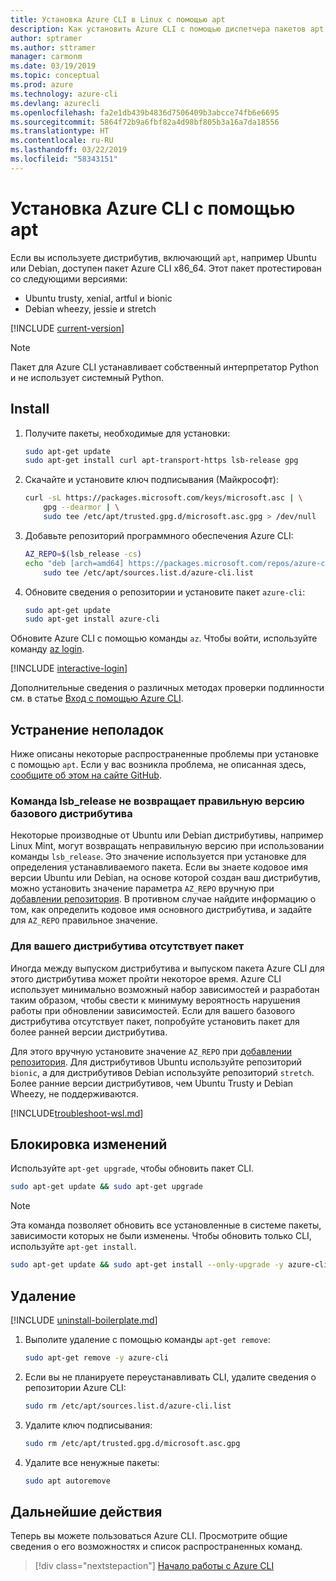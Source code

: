 ```yaml
---
title: Установка Azure CLI в Linux с помощью apt
description: Как установить Azure CLI с помощью диспетчера пакетов apt
author: sptramer
ms.author: sttramer
manager: carmonm
ms.date: 03/19/2019
ms.topic: conceptual
ms.prod: azure
ms.technology: azure-cli
ms.devlang: azurecli
ms.openlocfilehash: fa2e1db439b4836d7506409b3abcce74fb6e6695
ms.sourcegitcommit: 5864f72b9a6fbf82a4d98bf805b3a16a7da18556
ms.translationtype: HT
ms.contentlocale: ru-RU
ms.lasthandoff: 03/22/2019
ms.locfileid: "58343151"
---
```

# <a name="install-azure-cli-with-apt"></a>Установка Azure CLI с помощью apt

Если вы используете дистрибутив, включающий `apt`, например Ubuntu или Debian, доступен пакет Azure CLI x86_64. Этот пакет протестирован со следующими версиями:

* Ubuntu trusty, xenial, artful и bionic
* Debian wheezy, jessie и stretch

[!INCLUDE [current-version](includes/current-version.md)]

> [!NOTE]
>
> Пакет для Azure CLI устанавливает собственный интерпретатор Python и не использует системный Python.

## <a name="install"></a>Install

1. Получите пакеты, необходимые для установки:

    ```bash
    sudo apt-get update
    sudo apt-get install curl apt-transport-https lsb-release gpg
    ```

2. Скачайте и установите ключ подписывания (Майкрософт):

    ```bash
    curl -sL https://packages.microsoft.com/keys/microsoft.asc | \
        gpg --dearmor | \
        sudo tee /etc/apt/trusted.gpg.d/microsoft.asc.gpg > /dev/null
    ```

3. <div id="set-release"/>Добавьте репозиторий программного обеспечения Azure CLI:

    ```bash
    AZ_REPO=$(lsb_release -cs)
    echo "deb [arch=amd64] https://packages.microsoft.com/repos/azure-cli/ $AZ_REPO main" | \
        sudo tee /etc/apt/sources.list.d/azure-cli.list
    ```

4. Обновите сведения о репозитории и установите пакет `azure-cli`:

    ```bash
    sudo apt-get update
    sudo apt-get install azure-cli
    ```

Обновите Azure CLI с помощью команды `az`. Чтобы войти, используйте команду [az login](/cli/azure/reference-index#az-login).

[!INCLUDE [interactive-login](includes/interactive-login.md)]

Дополнительные сведения о различных методах проверки подлинности см. в статье [Вход с помощью Azure CLI](authenticate-azure-cli.md).

## <a name="troubleshooting"></a>Устранение неполадок

Ниже описаны некоторые распространенные проблемы при установке с помощью `apt`. Если у вас возникла проблема, не описанная здесь, [сообщите об этом на сайте GitHub](https://github.com/Azure/azure-cli/issues).

### <a name="lsbrelease-does-not-return-the-correct-base-distribution-version"></a>Команда lsb_release не возвращает правильную версию базового дистрибутива

Некоторые производные от Ubuntu или Debian дистрибутивы, например Linux Mint, могут возвращать неправильную версию при использовании команды `lsb_release`. Это значение используется при установке для определения устанавливаемого пакета. Если вы знаете кодовое имя версии Ubuntu или Debian, на основе которой создан ваш дистрибутив, можно установить значение параметра `AZ_REPO` вручную при [добавлении репозитория](#set-release). В противном случае найдите информацию о том, как определить кодовое имя основного дистрибутива, и задайте для `AZ_REPO` правильное значение.

### <a name="no-package-for-your-distribution"></a>Для вашего дистрибутива отсутствует пакет

Иногда между выпуском дистрибутива и выпуском пакета Azure CLI для этого дистрибутива может пройти некоторое время. Azure CLI использует минимально возможный набор зависимостей и разработан таким образом, чтобы свести к минимуму вероятность нарушения работы при обновлении зависимостей. Если для вашего базового дистрибутива отсутствует пакет, попробуйте установить пакет для более ранней версии дистрибутива.

Для этого вручную установите значение `AZ_REPO` при [добавлении репозитория](#set-release). Для дистрибутивов Ubuntu используйте репозиторий `bionic`, а для дистрибутивов Debian используйте репозиторий `stretch`. Более ранние версии дистрибутивов, чем Ubuntu Trusty и Debian Wheezy, не поддерживаются.

[!INCLUDE[troubleshoot-wsl.md](includes/troubleshoot-wsl.md)]

## <a name="update"></a>Блокировка изменений

Используйте `apt-get upgrade`, чтобы обновить пакет CLI.

   ```bash
   sudo apt-get update && sudo apt-get upgrade
   ```

> [!NOTE]
> Эта команда позволяет обновить все установленные в системе пакеты, зависимости которых не были изменены.
> Чтобы обновить только CLI, используйте `apt-get install`.
> 
> ```bash
> sudo apt-get update && sudo apt-get install --only-upgrade -y azure-cli
> ```

## <a name="uninstall"></a>Удаление

[!INCLUDE [uninstall-boilerplate.md](includes/uninstall-boilerplate.md)]

1. Выполите удаление с помощью команды `apt-get remove`:

    ```bash
    sudo apt-get remove -y azure-cli
    ```

2. Если вы не планируете переустанавливать CLI, удалите сведения о репозитории Azure CLI:

   ```bash
   sudo rm /etc/apt/sources.list.d/azure-cli.list
   ```

3. Удалите ключ подписывания:

    ```bash
    sudo rm /etc/apt/trusted.gpg.d/microsoft.asc.gpg
    ```

4. Удалите все ненужные пакеты:

   ```bash
   sudo apt autoremove
   ```

## <a name="next-steps"></a>Дальнейшие действия

Теперь вы можете пользоваться Azure CLI. Просмотрите общие сведения о его возможностях и список распространенных команд.

> [!div class="nextstepaction"]
> [Начало работы с Azure CLI](get-started-with-azure-cli.md)
